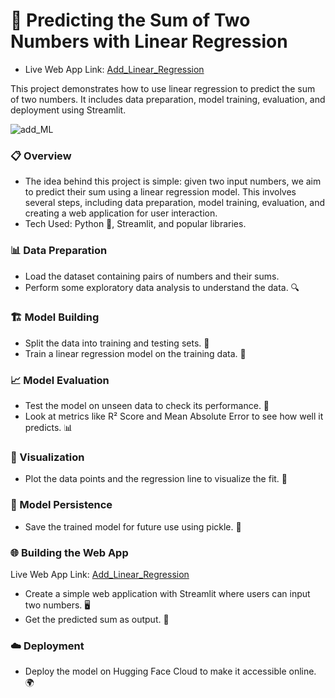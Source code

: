 # 🤖 Predicting the Sum of Two Numbers with Linear Regression
- Live Web App Link: [Add_Linear_Regression](https://musk12-add-ml.hf.space)

This project demonstrates how to use linear regression to predict the sum of two numbers. It includes data preparation, model training, evaluation, and deployment using Streamlit.

![add_ML](https://github.com/user-attachments/assets/36c29ede-bce0-4c7c-9246-3d56606198be)

### 📋 Overview
- The idea behind this project is simple: given two input numbers, we aim to predict their sum using a linear regression model. This involves several steps, including data preparation, model training, evaluation, and creating a web application for user interaction.
- Tech Used: Python 🐍, Streamlit, and popular libraries. 

### 📊 Data Preparation
- Load the dataset containing pairs of numbers and their sums. 
- Perform some exploratory data analysis to understand the data. 🔍

### 🏗️ Model Building
- Split the data into training and testing sets. 🔄
- Train a linear regression model on the training data. 🧠
  
### 📈 Model Evaluation
- Test the model on unseen data to check its performance. 🧪
- Look at metrics like R² Score and Mean Absolute Error to see how well it predicts. 📊

### 🌟 Visualization
- Plot the data points and the regression line to visualize the fit. 🎨

### 💾 Model Persistence
- Save the trained model for future use using pickle. 💾

### 🌐 Building the Web App
Live Web App Link: [Add_Linear_Regression](https://musk12-add-ml.hf.space)
- Create a simple web application with Streamlit where users can input two numbers. 🖥️
- Get the predicted sum as output. 📲

### ☁️ Deployment
- Deploy the model on Hugging Face Cloud to make it accessible online. 🌍



